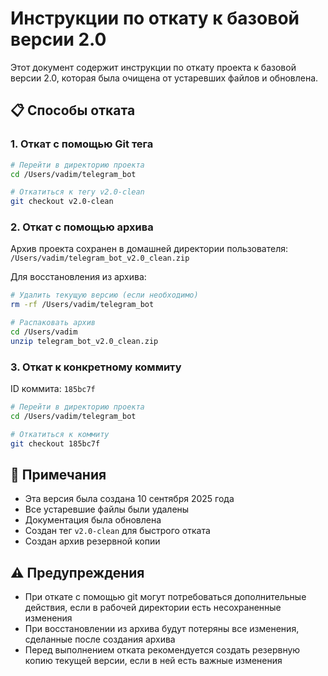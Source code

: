 # Инструкции по откату к базовой версии 2.0

Этот документ содержит инструкции по откату проекта к базовой версии 2.0, которая была очищена от устаревших файлов и обновлена.

## 📋 Способы отката

### 1. Откат с помощью Git тега

```bash
# Перейти в директорию проекта
cd /Users/vadim/telegram_bot

# Откатиться к тегу v2.0-clean
git checkout v2.0-clean
```

### 2. Откат с помощью архива

Архив проекта сохранен в домашней директории пользователя:
`/Users/vadim/telegram_bot_v2.0_clean.zip`

Для восстановления из архива:
```bash
# Удалить текущую версию (если необходимо)
rm -rf /Users/vadim/telegram_bot

# Распаковать архив
cd /Users/vadim
unzip telegram_bot_v2.0_clean.zip
```

### 3. Откат к конкретному коммиту

ID коммита: `185bc7f`

```bash
# Перейти в директорию проекта
cd /Users/vadim/telegram_bot

# Откатиться к коммиту
git checkout 185bc7f
```

## 📝 Примечания

- Эта версия была создана 10 сентября 2025 года
- Все устаревшие файлы были удалены
- Документация была обновлена
- Создан тег `v2.0-clean` для быстрого отката
- Создан архив резервной копии

## ⚠️ Предупреждения

- При откате с помощью git могут потребоваться дополнительные действия, если в рабочей директории есть несохраненные изменения
- При восстановлении из архива будут потеряны все изменения, сделанные после создания архива
- Перед выполнением отката рекомендуется создать резервную копию текущей версии, если в ней есть важные изменения